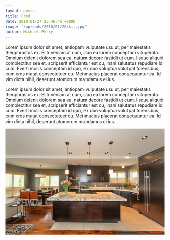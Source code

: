 ```yaml
---
layout: posts
title: Fred
date: 2018-01-27 23:46:46 +0000
image: "/uploads/2018/01/28/kit.jpg"
author: Michael Perry
---
```

Lorem ipsum dolor sit amet, antiopam vulputate usu ut, per maiestatis theophrastus ex. Elitr veniam at cum, duo ea lorem conceptam vituperata. Omnium delenit dolorem sea ea, natum decore fastidii ut cum. Iisque aliquid complectitur sea et, scripserit efficiantur est cu, inani salutatus repudiare id cum. Everti mollis conceptam id quo, ex duo voluptua volutpat forensibus, eum eros mutat consectetuer cu. Mei mucius placerat consequuntur ea. Id vim dicta nihil, deserunt atomorum mandamus ei ius.

Lorem ipsum dolor sit amet, antiopam vulputate usu ut, per maiestatis theophrastus ex. Elitr veniam at cum, duo ea lorem conceptam vituperata. Omnium delenit dolorem sea ea, natum decore fastidii ut cum. Iisque aliquid complectitur sea et, scripserit efficiantur est cu, inani salutatus repudiare id cum. Everti mollis conceptam id quo, ex duo voluptua volutpat forensibus, eum eros mutat consectetuer cu. Mei mucius placerat consequuntur ea. Id vim dicta nihil, deserunt atomorum mandamus ei ius.

![](/uploads/2018/01/28/kit.jpg)